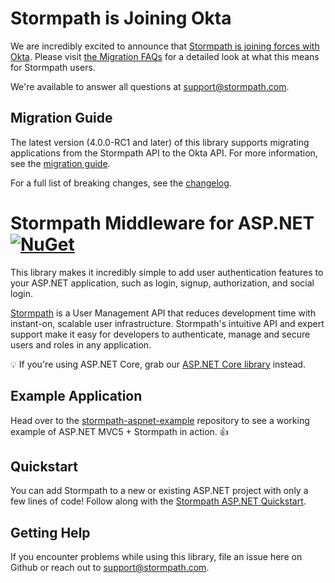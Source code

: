 # Stormpath is Joining Okta
We are incredibly excited to announce that [Stormpath is joining forces with Okta](https://stormpath.com/blog/stormpaths-new-path?utm_source=github&utm_medium=readme&utm-campaign=okta-announcement). Please visit [the Migration FAQs](https://stormpath.com/oktaplusstormpath?utm_source=github&utm_medium=readme&utm-campaign=okta-announcement) for a detailed look at what this means for Stormpath users.

We're available to answer all questions at [support@stormpath.com](mailto:support@stormpath.com).

## Migration Guide

The latest version (4.0.0-RC1 and later) of this library supports migrating applications from the Stormpath API to the Okta API. For more information, see the [migration guide](https://github.com/stormpath/stormpath-dotnet-owin-middleware/blob/master/migrating.md).

For a full list of breaking changes, see the [changelog](https://github.com/stormpath/stormpath-dotnet-owin-middleware/blob/master/changelog.md).

# Stormpath Middleware for ASP.NET [![NuGet](https://img.shields.io/nuget/v/Stormpath.AspNet.svg)](https://www.nuget.org/packages/Stormpath.AspNet)

This library makes it incredibly simple to add user authentication features to your ASP.NET application, such as login, signup, authorization, and social login.

[Stormpath](https://stormpath.com) is a User Management API that reduces development time with instant-on, scalable user infrastructure. Stormpath's intuitive API and expert support make it easy for developers to authenticate, manage and secure users and roles in any application.

:bulb: If you're using ASP.NET Core, grab our [ASP.NET Core library](https://github.com/stormpath/stormpath-aspnetcore) instead.

## Example Application

Head over to the [stormpath-aspnet-example](https://github.com/stormpath/stormpath-aspnet-example) repository to see a working example of ASP.NET MVC5 + Stormpath in action. :+1:

## Quickstart

You can add Stormpath to a new or existing ASP.NET project with only a few lines of code! Follow along with the [Stormpath ASP.NET Quickstart](http://docs.stormpath.com/dotnet/aspnet/latest/quickstart.html).

## Getting Help
If you encounter problems while using this library, file an issue here on Github or reach out to support@stormpath.com.
